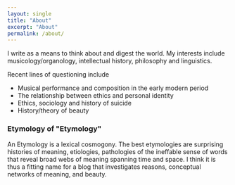 ```yaml
---
layout: single
title: "About"
excerpt: "About"
permalink: /about/
---
```


I write as a means to think about and digest the world. My interests include musicology/organology, intellectual history, philosophy and linguistics. 

Recent lines of questioning include
* Musical performance and composition in the early modern period
* The relationship between ethics and personal identity
* Ethics, sociology and history of suicide
* History/theory of beauty

### Etymology of "Etymology"

An Etymology is a lexical cosmogony. The best etymologies are surprising histories of meaning, etiologies, pathologies of the ineffable sense of words that reveal broad webs of meaning spanning time and space. I think it is thus a fitting name for a blog that investigates reasons, conceptual networks of meaning, and beauty.
